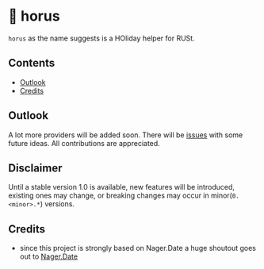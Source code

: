 # 🦅 horus

`horus` as the name suggests is a HOliday helper for RUSt.

## Contents

- [Outlook](https://github.com/Phil91/horus#outlook)
- [Credits](https://github.com/Phil91/horus#credits)

## Outlook

A lot more providers will be added soon. There will be [issues](https://github.com/Phil91/horus/issues) with some future ideas.
All contributions are appreciated.

## Disclaimer

Until a stable version 1.0 is available, new features will be introduced, existing ones may change, or breaking changes may occur in minor(`0.<minor>.*`) versions.

## Credits

- since this project is strongly based on Nager.Date a huge shoutout goes out to [Nager.Date](https://github.com/nager/Nager.Date)
